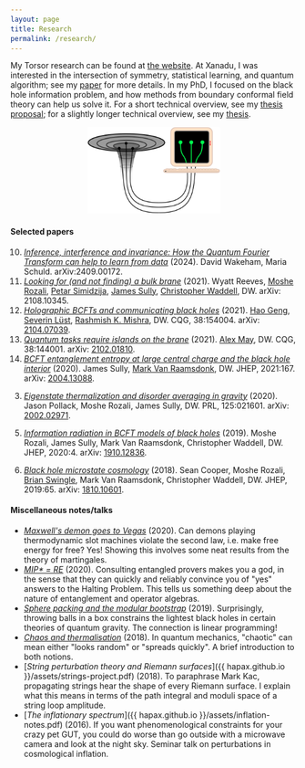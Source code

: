 ```yaml
---
layout: page
title: Research
permalink: /research/
---
```


My Torsor research can be found at [the website](https://torsor.io).
At Xanadu, I was interested in the intersection of symmetry,
statistical learning, and quantum algorithm; see my
[paper](https://arxiv.org/abs/2409.00172) for more details.
In my PhD, I focused on the black hole information problem, and how
methods from boundary conformal field theory can help us solve it.
For a short technical overview, see my
[thesis proposal](assets/proposal.pdf); for a slightly longer technical overview, see my [thesis](assets/ubc_2022_november_wakeham_david.pdf).
<!-- You can find papers and brief descriptions below, as well as -->
<!-- assorted technical notes.-->

<figure>
    <div style="text-align:center"><img src ="/images/er=epr.png"
    width="55%" />
	</div>
	</figure>


#### Selected papers

10. [*Inference, interference and invariance: How the Quantum Fourier Transform can help to learn from data*](https://arxiv.org/abs/2409.00172)
    (2024). David Wakeham, Maria Schuld. arXiv:2409.00172.
9. [*Looking for (and not finding) a bulk brane*](https://arxiv.org/abs/2108.10345) (2021). Wyatt Reeves, [Moshe Rozali](https://www.phas.ubc.ca/~rozali/), [Petar Simidzija](https://scholar.google.ca/citations?user=RWmAAsMAAAAJ&hl=en),
   [James Sully](http://inspirehep.net/search?p=author%3AJ.Sully.1%20AND%20collection%3Aciteable),
   [Christopher Waddell](https://inspirehep.net/literature?sort=mostrecent&size=25&page=1&q=a%20C.Waddell.2),
   DW. arXiv: 2108.10345.
8. [*Holographic BCFTs and communicating black holes*](https://link.springer.com/article/10.1007/JHEP08(2021)003)
   (2021). [Hao Geng](https://inspirehep.net/authors/1729076),
   [Severin Lüst](https://inspirehep.net/authors/1319562),
   [Rashmish K. Mishra](https://inspirehep.net/authors/1066275),
   DW. CQG, 38:154004. arXiv: [2104.07039](https://arxiv.org/abs/2104.07039).
0. [*Quantum tasks require islands on the brane*](https://iopscience.iop.org/article/10.1088/1361-6382/ac025d/meta)
(2021). [Alex May](https://scholar.google.ca/citations?user=VnShsmcAAAAJ&hl=en),
   DW. CQG, 38:144001. arXiv: [2102.01810](https://arxiv.org/abs/2102.01810).
2. [*BCFT entanglement entropy at large central charge and the black hole interior*](https://link.springer.com/article/10.1007/JHEP03(2021)167)
   (2020). James Sully,
   [Mark Van Raamsdonk](https://www.phas.ubc.ca/~mav/vanraamsdonk.html),
   DW. JHEP, 2021:167. arXiv: [2004.13088](https://arxiv.org/abs/2004.13088).
<!--   - From the CFT perspective, we prove that if you chop a holographic
   CFT_2 in half, you sometimes cleanly slice the bulk. We give
   precise sufficient conditions for this clean slicing (called the
   AdS/BCFT dictionary, and conjectured long ago) but as far as I
   know, stating conditions like this is a first. We also provide
   neat applications to looking inside black holes, proving some
   results of [4] and [5] microscopically. -->
3. [*Eigenstate thermalization and disorder averaging in gravity*](https://journals.aps.org/prl/abstract/10.1103/PhysRevLett.125.021601)
   (2020). Jason Pollack,
  Moshe Rozali, James Sully,
   DW. PRL, 125:021601. arXiv:
   [2002.02971](https://arxiv.org/pdf/2002.02971.pdf).
<!--   - In a chaotic theory, averaging correlators of random states
   creates wormhole-like shortcuts between replicas of the
   theory. This applies to high energy states of a CFT and black
   holes, sure, but also your kettle or a molybdenum nucleus. -->
5. [*Information radiation in BCFT models of black holes*](https://link.springer.com/content/pdf/10.1007/JHEP05(2020)004.pdf)
  (2019). Moshe Rozali,
 James Sully,
 Mark Van Raamsdonk,
 Christopher Waddell,
  DW. JHEP, 2020:4. arXiv:
  [1910.12836](https://arxiv.org/pdf/1910.12836.pdf).
<!--  - We cut holes in various theories which, by the magic of
    AdS/(B)CFT, are dual to evaporating black holes. These configurations
    shed light (or rather Hawking radiation) on the black hole
    information problem. -->
6. [*Black hole microstate cosmology*](https://link.springer.com/content/pdf/10.1007%2FJHEP07%282019%29065.pdf)
  (2018). Sean Cooper, Moshe Rozali,
  [Brian Swingle](https://sites.google.com/site/physicsmonkey/),
 Mark Van Raamsdonk,
  Christopher Waddell, DW. JHEP, 2019:65. arXiv:
  [1810.10601](https://arxiv.org/abs/1810.10601).
<!--  - We cut holes in various theories which, by the magic of
    AdS/(B)CFT, are dual to black hole microstates. These microstates
    look like the Big Bang/Big Crunch FRW spacetimes relevant to
    cosmology, so perhaps we live on an end-of-the-world brane behind
    a black hole horizon! Probably not, but it's a conversation opener.-->

#### Miscellaneous notes/talks

- [*Maxwell's demon goes to Vegas*](assets/gambling-demons.pdf)
  (2020). Can demons playing thermodynamic slot machines violate the
  second law, i.e. make free energy for free? Yes! Showing this
  involves some neat results from the theory of martingales.
- [*MIP\* = RE*](assets/mipre.pdf) (2020). Consulting entangled
  provers makes you a god, in the sense that they can quickly and reliably
  convince you of "yes" answers to the Halting Problem. This tells us something deep about the nature of entanglement and
  operator algebras.
  <!-- Notes on [this (big) result](https://arxiv.org/abs/2001.04383) for a group talk. <!--, showing that entangled provers can convince you of almost anything.-->
- [*Sphere packing and the modular bootstrap*](assets/sphere-packing.pdf)
  (2019). Surprisingly, throwing balls in a box constrains the
  lightest black holes in certain theories of quantum gravity. The
  connection is linear programming! <!-- Rough notes for a talk on [this paper](https://arxiv.org/abs/1905.01319).-->
- [*Chaos and thermalisation*](assets/chaos.pdf) (2018). In quantum
  mechanics, "chaotic" can mean either "looks random" or "spreads
  quickly". A brief introduction to both notions.
- [*String perturbation theory and Riemann surfaces*]({{
hapax.github.io }}/assets/strings-project.pdf) (2018). To paraphrase
Mark Kac, propagating strings hear the shape of every Riemann
surface. I explain what this means in terms of the path integral and
moduli space of a string loop amplitude.
- [*The inflationary spectrum*]({{ hapax.github.io
  }}/assets/inflation-notes.pdf) (2016). If you want phenomenological
  constraints for your crazy pet GUT, you could do worse than go
  outside with a microwave camera and look at the night sky. Seminar
  talk on perturbations in cosmological inflation.
